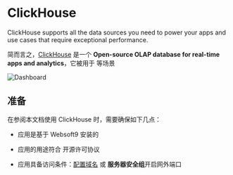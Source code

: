 # ClickHouse

ClickHouse supports all the data sources you need to power your apps and use cases that require exceptional performance.

简而言之，[ClickHouse](https://clickhouse.com/) 是一个 **Open-source OLAP database for real-time apps and analytics**，它被用于    等场景


![Dashboard](https://libs.websoft9.com/Websoft9/DocsPicture/zh/clickhouse/clickhouse-gui-websoft9.png)


## 准备

在参阅本文档使用 ClickHouse 时，需要确保如下几点：

- 应用是基于 Websoft9 安装的

- 应用的用途符合 [](https://some_license_url) 开源许可协议

- 应用具备访问条件：[配置域名](./guide/appsetdomain) 或 **服务器安全组**开启网外端口